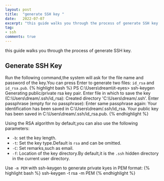 ```yaml
---
layout: post
title:  "generate SSH key "
date:   2022-07-07
excerpt: "this guide walks you through the process of generate SSH key."
tag:
- ssh
comments: true
---
```

this guide walks you through the process of generate SSH key.


## Generate SSH Key
Run the following command,the system will ask for the file name and password of the key.You can press Enter to generate two files: `id_rsa` and `id_rsa.pub`.
{% highlight bash %}
PS C:\Users\dream\it-eyes> ssh-keygen
Generating public/private rsa key pair.
Enter file in which to save the key (C:\Users\dream/.ssh/id_rsa):
Created directory 'C:\Users\dream/.ssh'.
Enter passphrase (empty for no passphrase):
Enter same passphrase again:
Your identification has been saved in C:\Users\dream/.ssh/id_rsa.
Your public key has been saved in C:\Users\dream/.ssh/id_rsa.pub.
{% endhighlight %}

Using the RSA algorithm by default,you can also use the following parameters:
* `-b`: set the key length.
* `-t`: Set the key type.Default is `rsa` and can be omitted.
* `-C`: Set remarks,such as email.
* `-f`: Location of the key directory.By default,it is the `.ssh` hidden directory in the current user directory.

Use `-m PEM` with ssh-keygen to generate private kyes in PEM format:
{% highlight bash %}
ssh-keygen -t rsa -m PEM
{% endhighlight %}
